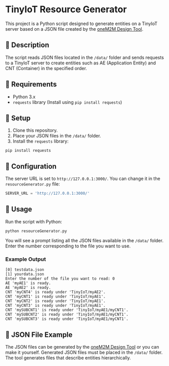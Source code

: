# TinyIoT Resource Generator

This project is a Python script designed to generate entities on a TinyIoT server based on a JSON file created by the [oneM2M Design Tool](https://github.com/seslabSJU/onem2m_design_tool).

## 📌 Description
The script reads JSON files located in the `/data/` folder and sends requests to a TinyIoT server to create entities such as AE (Application Entity) and CNT (Container) in the specified order.

## 📌 Requirements
- Python 3.x
- `requests` library (Install using `pip install requests`)

## 🔧 Setup
1. Clone this repository.
2. Place your JSON files in the `/data/` folder.
3. Install the `requests` library:
```
pip install requests
```
## 📌 Configuration
The server URL is set to `http://127.0.0.1:3000/`. You can change it in the `resourceGenerator.py` file:
```python
SERVER_URL = 'http://127.0.0.1:3000/'
```

## 🚀 Usage
Run the script with Python:
```
python resourceGenerator.py
```
You will see a prompt listing all the JSON files available in the `/data/` folder. Enter the number corresponding to the file you want to use.

### Example Output
```
[0] testdata.json
[1] yourdata.json
Enter the number of the file you want to read: 0
AE 'myAE1' is ready.
AE 'myAE2' is ready.
CNT 'myCNT4' is ready under 'TinyIoT/myAE2'.
CNT 'myCNT1' is ready under 'TinyIoT/myAE1'.
CNT 'myCNT2' is ready under 'TinyIoT/myAE1'.
CNT 'myCNT3' is ready under 'TinyIoT/myAE1'.
CNT 'mySUBCNT1' is ready under 'TinyIoT/myAE1/myCNT1'.
CNT 'mySUBCNT2' is ready under 'TinyIoT/myAE1/myCNT1'.
CNT 'mySUBCNT3' is ready under 'TinyIoT/myAE1/myCNT1'.
```

## 📌 JSON File Example
The JSON files can be generated by the [oneM2M Design Tool](https://github.com/seslabSJU/onem2m_design_tool) or you can make it yourself. Generated JSON files must be placed in the `/data/` folder. The tool generates files that describe entities hierarchically.